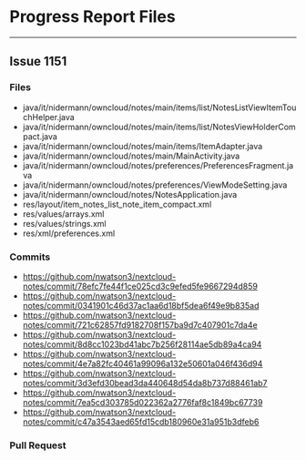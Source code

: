 # Progress Report Files
-----------------------

## Issue 1151

### Files

- java/it/nidermann/owncloud/notes/main/items/list/NotesListViewItemTouchHelper.java
- java/it/nidermann/owncloud/notes/main/items/list/NotesViewHolderCompact.java
- java/it/nidermann/owncloud/notes/main/items/ItemAdapter.java
- java/it/nidermann/owncloud/notes/main/MainActivity.java
- java/it/nidermann/owncloud/notes/preferences/PreferencesFragment.java
- java/it/nidermann/owncloud/notes/preferences/ViewModeSetting.java
- java/it/nidermann/owncloud/notes/NotesApplication.java
- res/layout/item_notes_list_note_item_compact.xml
- res/values/arrays.xml
- res/values/strings.xml
- res/xml/preferences.xml

### Commits

- https://github.com/nwatson3/nextcloud-notes/commit/78efc7fe44f1ce025cd3c9efed5fe9667294d859
- https://github.com/nwatson3/nextcloud-notes/commit/0341901c46d37ac1aa6d18bf5dea6f49e9b835ad
- https://github.com/nwatson3/nextcloud-notes/commit/721c62857fd9182708f157ba9d7c407901c7da4e
- https://github.com/nwatson3/nextcloud-notes/commit/8d8cc1023bd41abc7b256f28114ae5db89a4ca94
- https://github.com/nwatson3/nextcloud-notes/commit/4e7a82fc40461a99096a132e50601a046f436d94
- https://github.com/nwatson3/nextcloud-notes/commit/3d3efd30bead3da440648d54da8b737d88461ab7
- https://github.com/nwatson3/nextcloud-notes/commit/7ea5cd303785d022362a2776faf8c1849bc67739
- https://github.com/nwatson3/nextcloud-notes/commit/c47a3543aed65fd15cdb180960e31a951b3dfeb6

### Pull Request
